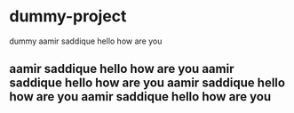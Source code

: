 # dummy-project
dummy
aamir saddique
hello how are you 

<h2>
aamir saddique
hello how are you 
aamir saddique
hello how are you 
aamir saddique
hello how are you 
aamir saddique
hello how are you 
</h2>
